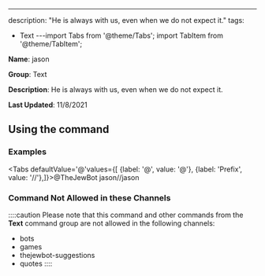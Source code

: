 ---
description: "He is always with us, even when we do not expect it."
tags:
  - Text
---import Tabs from '@theme/Tabs';
import TabItem from '@theme/TabItem';

**Name**: jason

**Group**: Text

**Description**: He is always with us, even when we do not expect it.

**Last Updated**: 11/8/2021

## Using the command

### Examples
<Tabs defaultValue='@'values={[ {label: '@', value: '@'}, {label: 'Prefix', value: '//'},]}><TabItem value='@'>@TheJewBot jason</TabItem><TabItem value='//'>//jason</TabItem></Tabs>

### Command Not Allowed in these Channels
::::caution Please note that this command and other commands from the **Text** command group are not allowed in the following channels:
- bots
- games
- thejewbot-suggestions
- quotes
::::